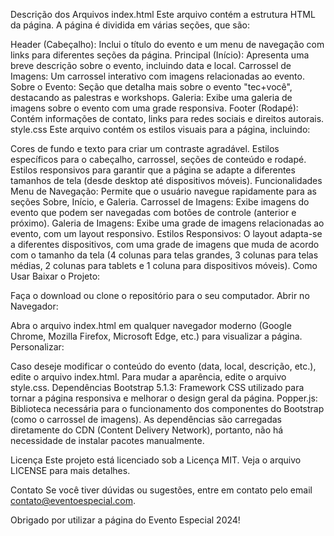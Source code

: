 Descrição dos Arquivos
index.html
Este arquivo contém a estrutura HTML da página. A página é dividida em várias seções, que são:

Header (Cabeçalho): Inclui o título do evento e um menu de navegação com links para diferentes seções da página.
Principal (Início): Apresenta uma breve descrição sobre o evento, incluindo data e local.
Carrossel de Imagens: Um carrossel interativo com imagens relacionadas ao evento.
Sobre o Evento: Seção que detalha mais sobre o evento "tec+você", destacando as palestras e workshops.
Galeria: Exibe uma galeria de imagens sobre o evento com uma grade responsiva.
Footer (Rodapé): Contém informações de contato, links para redes sociais e direitos autorais.
style.css
Este arquivo contém os estilos visuais para a página, incluindo:

Cores de fundo e texto para criar um contraste agradável.
Estilos específicos para o cabeçalho, carrossel, seções de conteúdo e rodapé.
Estilos responsivos para garantir que a página se adapte a diferentes tamanhos de tela (desde desktop até dispositivos móveis).
Funcionalidades
Menu de Navegação: Permite que o usuário navegue rapidamente para as seções Sobre, Início, e Galeria.
Carrossel de Imagens: Exibe imagens do evento que podem ser navegadas com botões de controle (anterior e próximo).
Galeria de Imagens: Exibe uma grade de imagens relacionadas ao evento, com um layout responsivo.
Estilos Responsivos: O layout adapta-se a diferentes dispositivos, com uma grade de imagens que muda de acordo com o tamanho da tela (4 colunas para telas grandes, 3 colunas para telas médias, 2 colunas para tablets e 1 coluna para dispositivos móveis).
Como Usar
Baixar o Projeto:

Faça o download ou clone o repositório para o seu computador.
Abrir no Navegador:

Abra o arquivo index.html em qualquer navegador moderno (Google Chrome, Mozilla Firefox, Microsoft Edge, etc.) para visualizar a página.
Personalizar:

Caso deseje modificar o conteúdo do evento (data, local, descrição, etc.), edite o arquivo index.html.
Para mudar a aparência, edite o arquivo style.css.
Dependências
Bootstrap 5.1.3: Framework CSS utilizado para tornar a página responsiva e melhorar o design geral da página.
Popper.js: Biblioteca necessária para o funcionamento dos componentes do Bootstrap (como o carrossel de imagens).
As dependências são carregadas diretamente do CDN (Content Delivery Network), portanto, não há necessidade de instalar pacotes manualmente.

Licença
Este projeto está licenciado sob a Licença MIT. Veja o arquivo LICENSE para mais detalhes.

Contato
Se você tiver dúvidas ou sugestões, entre em contato pelo email contato@eventoespecial.com.

Obrigado por utilizar a página do Evento Especial 2024!
